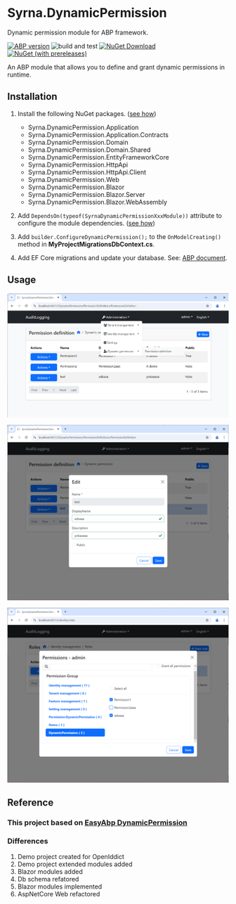 # Syrna.DynamicPermission
Dynamic permission module for ABP framework.

[![ABP version](https://img.shields.io/badge/dynamic/xml?style=flat-square&color=yellow&label=abp&query=%2F%2FProject%2FPropertyGroup%2FVoloAbpPackageVersion&url=https%3A%2F%2Fraw.githubusercontent.com%2FSyrnaAbp%2FSyrna.DynamicPermission%2Fmaster%2FDirectory.Packages.props)](https://abp.io)
![build and test](https://img.shields.io/github/actions/workflow/status/SyrnaAbp/Syrna.DynamicPermission/build-all.yml?branch=dev&style=flat-square)
[![NuGet Download](https://img.shields.io/nuget/dt/Syrna.DynamicPermission.Application.svg?style=flat-square)](https://www.nuget.org/packages/Syrna.DynamicPermission.Application)
[![NuGet (with prereleases)](https://img.shields.io/nuget/vpre/Syrna.DynamicPermission.Application.svg?style=flat-square)](https://www.nuget.org/packages/Syrna.DynamicPermission.Application) 

An ABP module that allows you to define and grant dynamic permissions in runtime.

## Installation

1. Install the following NuGet packages. ([see how](https://github.com/SyrnaAbp/SyrnaAbpGuide/blob/master/docs/How-To.md#add-nuget-packages))

    * Syrna.DynamicPermission.Application
    * Syrna.DynamicPermission.Application.Contracts
    * Syrna.DynamicPermission.Domain
    * Syrna.DynamicPermission.Domain.Shared
    * Syrna.DynamicPermission.EntityFrameworkCore
    * Syrna.DynamicPermission.HttpApi
    * Syrna.DynamicPermission.HttpApi.Client
    * Syrna.DynamicPermission.Web
    * Syrna.DynamicPermission.Blazor
    * Syrna.DynamicPermission.Blazor.Server
    * Syrna.DynamicPermission.Blazor.WebAssembly

1. Add `DependsOn(typeof(SyrnaDynamicPermissionXxxModule))` attribute to configure the module dependencies. ([see how](https://github.com/SyrnaAbp/SyrnaAbpGuide/blob/master/docs/How-To.md#add-module-dependencies))

1. Add `builder.ConfigureDynamicPermission();` to the `OnModelCreating()` method in **MyProjectMigrationsDbContext.cs**.

1. Add EF Core migrations and update your database. See: [ABP document](https://docs.abp.io/en/abp/latest/Tutorials/Part-1?UI=MVC&DB=EF#add-database-migration).

## Usage

![Dynamic Permission Definitions](docs/images/DynamicPermissionDefinitions.png)

![Dynamic Permission Definitions Editing](docs/images/DynamicPermissionDefinitions_Editing.png)

![Edit Role Permissions](docs/images/EditRolePermissions.png)

## Reference

### This project based on [EasyAbp DynamicPermission](https://github.com/EasyAbp/Abp.DynamicPermission)

### Differences

1. Demo project created for OpenIddict
2. Demo project extended modules added
3. Blazor modules added
4. Db schema refatored
5. Blazor modules implemented
6. AspNetCore Web refactored


